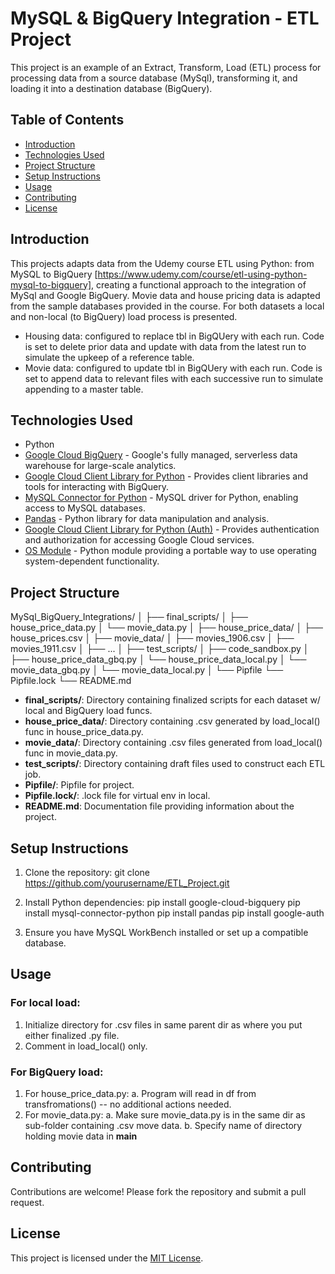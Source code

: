 # MySQL & BigQuery Integration - ETL Project

This project is an example of an Extract, Transform, Load (ETL) process for processing data from a source database (MySql), transforming it, and loading it into a destination database (BigQuery).

## Table of Contents

- [Introduction](#introduction)
- [Technologies Used](#technologies-used)
- [Project Structure](#project-structure)
- [Setup Instructions](#setup-instructions)
- [Usage](#usage)
- [Contributing](#contributing)
- [License](#license)

## Introduction

This projects adapts data from the Udemy course ETL using Python: from MySQL to BigQuery [https://www.udemy.com/course/etl-using-python-mysql-to-bigquery], creating a functional approach 
to the integration of MySql and Google BigQuery. Movie data and house pricing data is adapted from the sample databases provided in the course. For both datasets a local and non-local (to BigQuery) 
load process is presented. 

- Housing data: configured to replace tbl in BigQUery with each run. Code is set to delete prior data and update with data from the latest run to simulate the upkeep of a reference table.
- Movie data: configured to update tbl in BigQUery with each run. Code is set to append data to relevant files with each successive run to simulate appending to a master table.

## Technologies Used

- Python
- [Google Cloud BigQuery](https://cloud.google.com/bigquery) - Google's fully managed, serverless data warehouse for large-scale analytics.
- [Google Cloud Client Library for Python](https://googleapis.dev/python/bigquery/latest/index.html) - Provides client libraries and tools for interacting with BigQuery.
- [MySQL Connector for Python](https://dev.mysql.com/doc/connector-python/en/) - MySQL driver for Python, enabling access to MySQL databases.
- [Pandas](https://pandas.pydata.org/) - Python library for data manipulation and analysis.
- [Google Cloud Client Library for Python (Auth)](https://google-auth.readthedocs.io/en/latest/index.html) - Provides authentication and authorization for accessing Google Cloud services.
- [OS Module](https://docs.python.org/3/library/os.html) - Python module providing a portable way to use operating system-dependent functionality.

## Project Structure

MySql_BigQuery_Integrations/
│
├── final_scripts/
│ ├── house_price_data.py
│ └── movie_data.py
│
├── house_price_data/
│ ├── house_prices.csv
│
├── movie_data/
│ ├── movies_1906.csv
│ ├── movies_1911.csv
│ ├── ...
│
├── test_scripts/
│ ├── code_sandbox.py
│ ├── house_price_data_gbq.py
│ └── house_price_data_local.py
│ └── movie_data_gbq.py
│ └── movie_data_local.py
│
└── Pipfile
└── Pipfile.lock
└── README.md

- **final_scripts/**: Directory containing finalized scripts for each dataset w/ local and BigQuery load funcs.
- **house_price_data/**: Directory containing .csv generated by load_local() func in house_price_data.py.
- **movie_data/**: Directory containing .csv files generated from load_local() func in movie_data.py.
- **test_scripts/**: Directory containing draft files used to construct each ETL job.
- **Pipfile/**: Pipfile for project.
- **Pipfile.lock/**: .lock file for virtual env in local.
- **README.md**: Documentation file providing information about the project.

## Setup Instructions

1. Clone the repository:
   git clone https://github.com/yourusername/ETL_Project.git
2. Install Python dependencies:
   pip install google-cloud-bigquery
   pip install mysql-connector-python
   pip install pandas
   pip install google-auth

3. Ensure you have MySQL WorkBench installed or set up a compatible database.

## Usage

### For local load:
1. Initialize directory for .csv files in same parent dir as where you put either finalized .py file.
2. Comment in load_local() only.

### For BigQuery load:
1. For house_price_data.py:
   a. Program will read in df from transfromations() -- no additional actions needed.
2. For movie_data.py:
   a. Make sure movie_data.py is in the same dir as sub-folder containing .csv move data.
   b. Specify name of directory holding movie data in __main__

## Contributing

Contributions are welcome! Please fork the repository and submit a pull request.

## License

This project is licensed under the [MIT License](LICENSE).
